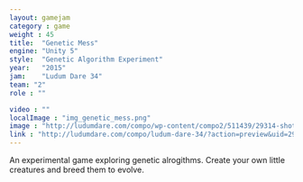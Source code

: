 ```yaml
---
layout: gamejam
category : game
weight : 45
title:  "Genetic Mess"
engine: "Unity 5"
style:  "Genetic Algorithm Experiment"
year:   "2015"
jam:    "Ludum Dare 34"
team: "2"
role : ""

video : ""
localImage : "img_genetic_mess.png"
image : "http://ludumdare.com/compo/wp-content/compo2/511439/29314-shot0-1450146357.png"
link : "http://ludumdare.com/compo/ludum-dare-34/?action=preview&uid=29314"
---
```

An experimental game exploring genetic alrogithms.
Create your own little creatures and breed them to evolve.